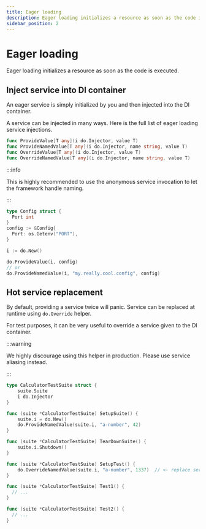 ```yaml
---
title: Eager loading
description: Eager loading initializes a resource as soon as the code is executed.
sidebar_position: 2
---
```


# Eager loading

Eager loading initializes a resource as soon as the code is executed.

## Inject service into DI container

An eager service is simply initialized by you and then injected into the DI container.

A service can be injected in many ways. Here is the full list of eager loading service injections.

```go
func ProvideValue[T any](i do.Injector, value T)
func ProvideNamedValue[T any](i do.Injector, name string, value T)
func OverrideValue[T any](i do.Injector, value T)
func OverrideNamedValue[T any](i do.Injector, name string, value T)
```

:::info

This is highly recommended to use the anonymous service invocation to let the framework handle naming.

:::

```go
type Config struct {
  Port int
}
config := &Config{
  Port: os.Getenv("PORT"),
}

i := do.New()

do.ProvideValue(i, config)
// or
do.ProvideNamedValue(i, "my.really.cool.config", config)
```

## Hot service replacement

By default, providing a service twice will panic. Service can be replaced at runtime using `do.Override` helper.

For test purposes, it can be very useful to override a service given to the DI container.

:::warning

We highly discourage using this helper in production. Please use service aliasing instead.

:::

```go
type CalculatorTestSuite struct {
    suite.Suite
    i do.Injector
}

func (suite *CalculatorTestSuite) SetupSuite() {
    suite.i = do.New()
    do.ProvideNamedValue(suite.i, "a-number", 42)
}

func (suite *CalculatorTestSuite) TearDownSuite() {
    suite.i.Shutdown()
}

func (suite *CalculatorTestSuite) SetupTest() {
    do.OverrideNamedValue(suite.i, "a-number", 1337)  // <- replace service by mock
}

func (suite *CalculatorTestSuite) Test1() {
  // ...
}

func (suite *CalculatorTestSuite) Test2() {
  // ...
}
```
